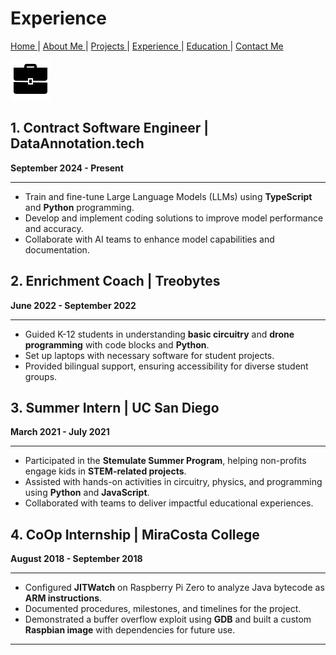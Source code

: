 # Experience
[ Home ](README.md) | [ About Me ](aboutme.md) | [ Projects ](projects.md) | [ Experience ](experience.md) | [ Education ](education.md) | [ Contact Me ](contactMe.md)

![](briefcase.gif)

## 1. Contract Software Engineer | DataAnnotation.tech  
**September 2024 - Present**  
___

- Train and fine-tune Large Language Models (LLMs) using **TypeScript** and **Python** programming.
- Develop and implement coding solutions to improve model performance and accuracy.
- Collaborate with AI teams to enhance model capabilities and documentation.

## 2. Enrichment Coach | Treobytes  
**June 2022 - September 2022**  
___

- Guided K-12 students in understanding **basic circuitry** and **drone programming** with code blocks and **Python**.
- Set up laptops with necessary software for student projects.
- Provided bilingual support, ensuring accessibility for diverse student groups.

## 3. Summer Intern | UC San Diego  
**March 2021 - July 2021**  
___

- Participated in the **Stemulate Summer Program**, helping non-profits engage kids in **STEM-related projects**.
- Assisted with hands-on activities in circuitry, physics, and programming using **Python** and **JavaScript**.
- Collaborated with teams to deliver impactful educational experiences.

## 4. CoOp Internship | MiraCosta College  
**August 2018 - September 2018**  
___

- Configured **JITWatch** on Raspberry Pi Zero to analyze Java bytecode as **ARM instructions**.
- Documented procedures, milestones, and timelines for the project.
- Demonstrated a buffer overflow exploit using **GDB** and built a custom **Raspbian image** with dependencies for future use.

___

